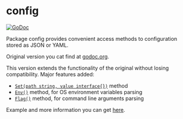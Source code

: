 config
======

[![GoDoc](https://godoc.org/github.com/olebedev/config?status.png)](https://godoc.org/github.com/olebedev/config)

Package config provides convenient access methods to configuration
stored as JSON or YAML.

Original version you cat find at [godoc.org](http://godoc.org/github.com/moraes/config).

This version extends the functionality of the original without losing compatibility.
Major features added:

- [`Set(path string, value interface{})`](http://godoc.org/github.com/olebedev/config#Config.Set) method
- [`Env()`](http://godoc.org/github.com/olebedev/config#Config.Env) method, for OS environment variables parsing
- [`Flag()`](http://godoc.org/github.com/olebedev/config#Config.Flag) method, for command line arguments parsing

Example and more information you can get [here](http://godoc.org/github.com/olebedev/config).
